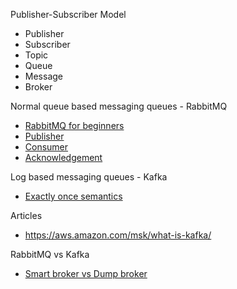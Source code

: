 Publisher-Subscriber Model
 * Publisher
 * Subscriber
 * Topic
 * Queue
 * Message
 * Broker

Normal queue based messaging queues - RabbitMQ
 * [RabbitMQ for beginners](https://www.cloudamqp.com/blog/part1-rabbitmq-for-beginners-what-is-rabbitmq.html)
 * [Publisher](https://www.rabbitmq.com/publishers.html)
 * [Consumer](https://www.rabbitmq.com/consumers.html)
 * [Acknowledgement](https://www.rabbitmq.com/confirms.html)

Log based messaging queues - Kafka
  * [Exactly once semantics](https://www.confluent.io/blog/exactly-once-semantics-are-possible-heres-how-apache-kafka-does-it/)

Articles
 * https://aws.amazon.com/msk/what-is-kafka/

RabbitMQ vs Kafka
 * [Smart broker vs Dump broker](https://stackoverflow.com/questions/45910795/smart-broker-vs-dumb-broker-kafka-and-rabbitmq)
  



